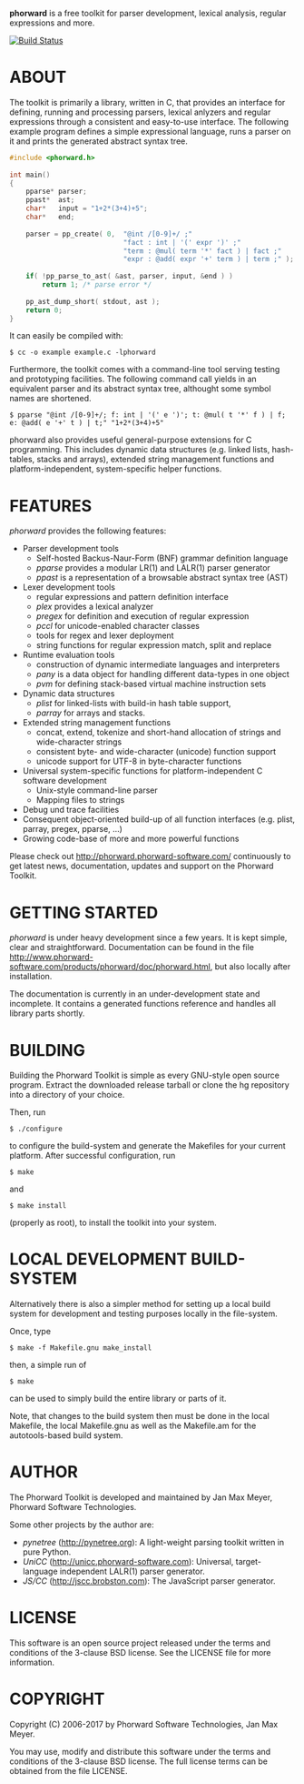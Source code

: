 
**phorward** is a free toolkit for parser development, lexical analysis, regular expressions and more.

[![Build Status](https://travis-ci.org/phorward/phorward.svg?branch=master)](https://travis-ci.org/phorward/phorward)

# ABOUT 

The toolkit is primarily a library, written in C, that provides an interface for defining, running and processing parsers, lexical anlyzers and regular expressions through a consistent and easy-to-use interface. The following example program defines a simple expressional language, runs a parser on it and prints the generated abstract syntax tree.

```c
#include <phorward.h>
    
int main()
{
    pparse* parser;
    ppast*  ast;
    char*   input = "1+2*(3+4)+5";
    char*   end;
    
    parser = pp_create( 0,  "@int /[0-9]+/ ;"
                            "fact : int | '(' expr ')' ;"
                            "term : @mul( term '*' fact ) | fact ;"
                            "expr : @add( expr '+' term ) | term ;" );
    
    if( !pp_parse_to_ast( &ast, parser, input, &end ) )
        return 1; /* parse error */
    
    pp_ast_dump_short( stdout, ast );
    return 0;
}
```

It can easily be compiled with:

    $ cc -o example example.c -lphorward

Furthermore, the toolkit comes with a command-line tool serving testing and prototyping facilities. The following command call yields in an equivalent parser and its abstract syntax tree, althought some symbol names are shortened.

    $ pparse "@int /[0-9]+/; f: int | '(' e ')'; t: @mul( t '*' f ) | f; e: @add( e '+' t ) | t;" "1+2*(3+4)+5"

phorward also provides useful general-purpose extensions for C programming. This includes dynamic data structures (e.g. linked lists, hash-tables, stacks and arrays), extended string management functions and platform-independent, system-specific helper functions.

# FEATURES 

*phorward* provides the following features:

- Parser development tools
  - Self-hosted Backus-Naur-Form (BNF) grammar definition language
  - *pparse* provides a modular LR(1) and LALR(1) parser generator
  - *ppast* is a representation of a browsable abstract syntax tree (AST)
- Lexer development tools
  - regular expressions and pattern definition interface
  - *plex* provides a lexical analyzer
  - *pregex* for definition and execution of regular expression
  - *pccl* for unicode-enabled character classes
  - tools for regex and lexer deployment
  - string functions for regular expression match, split and replace
- Runtime evaluation tools
  - construction of dynamic intermediate languages and interpreters
  - *pany* is a data object for handling different data-types in one object
  - *pvm* for defining stack-based virtual machine instruction sets
- Dynamic data structures
  - *plist* for linked-lists with build-in hash table support,
  - *parray* for arrays and stacks.
- Extended string management functions
  - concat, extend, tokenize and short-hand allocation of strings and wide-character strings
  - consistent byte- and wide-character (unicode) function support
  - unicode support for UTF-8 in byte-character functions
- Universal system-specific functions for platform-independent C software development
  - Unix-style command-line parser
  - Mapping files to strings
- Debug und trace facilities
- Consequent object-oriented build-up of all function interfaces (e.g. plist, parray, pregex, pparse, ...)
- Growing code-base of more and more powerful functions

Please check out http://phorward.phorward-software.com/ continuously to get latest news, documentation, updates and support on the Phorward Toolkit.

# GETTING STARTED 

*phorward* is under heavy development since a few years. It is kept simple, clear and straightforward.
Documentation can be found in the file http://www.phorward-software.com/products/phorward/doc/phorward.html, but also locally after installation.

The documentation is currently in an under-development state and incomplete. It contains a generated functions reference and handles all library parts shortly.

# BUILDING 

Building the Phorward Toolkit is simple as every GNU-style open source program. Extract the downloaded release tarball or clone the hg repository into a directory of your choice.

Then, run

    $ ./configure

to configure the build-system and generate the Makefiles for your current platform. After successful configuration, run

    $ make

and

    $ make install

(properly as root), to install the toolkit into your system.

# LOCAL DEVELOPMENT BUILD-SYSTEM 

Alternatively there is also a simpler method for setting up a local build system for development and testing purposes locally in the file-system.

Once, type

    $ make -f Makefile.gnu make_install

then, a simple run of

    $ make

can be used to simply build the entire library or parts of it.

Note, that changes to the build system then must be done in the local Makefile, the local Makefile.gnu as well as the Makefile.am for the autotools-based build system.

# AUTHOR 

The Phorward Toolkit is developed and maintained by Jan Max Meyer, Phorward Software Technologies.

Some other projects by the author are:

- *pynetree* (http://pynetree.org): A light-weight parsing toolkit written in pure Python.
- *UniCC* (http://unicc.phorward-software.com): Universal, target-language independent LALR(1) parser generator.
- *JS/CC* (http://jscc.brobston.com): The JavaScript parser generator.

# LICENSE 

This software is an open source project released under the terms and conditions of the 3-clause BSD license. See the LICENSE file for more information.

# COPYRIGHT 

Copyright (C) 2006-2017 by Phorward Software Technologies, Jan Max Meyer.

You may use, modify and distribute this software under the terms and conditions of the 3-clause BSD license. The full license terms can be obtained from the file LICENSE.

